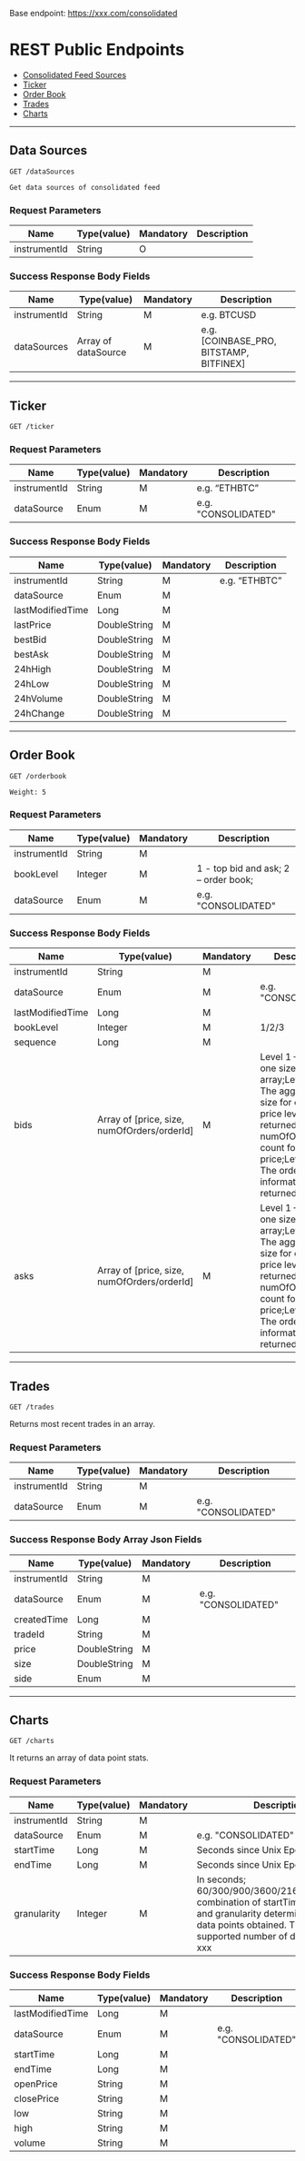 Base endpoint: https://xxx.com/consolidated

# REST Public Endpoints

* [Consolidated Feed Sources](#dataSources)
* [Ticker](#ticker)
* [Order Book](#orderBook)
* [Trades](#trades)
* [Charts](#charts)

<a name="dataSources" id="dataSources"> </a>

---
## Data Sources

    GET /dataSources

    Get data sources of consolidated feed

### Request Parameters

Name                  | Type(value)      | Mandatory   | Description
----------------------| -----------------|-------------|-----------------------------
instrumentId          | String           | O           |

### Success Response Body Fields

Name               | Type(value)      | Mandatory   | Description
-------------------| -----------------|-------------|--------------------------------
instrumentId       | String           | M           | e.g. BTCUSD
dataSources        | Array of dataSource  | M           | e.g. [COINBASE_PRO, BITSTAMP, BITFINEX]

---
## Ticker

    GET /ticker

### Request Parameters

Name               | Type(value)      | Mandatory   | Description
-------------------| -----------------|-------------|-----------------------
instrumentId       | String           | M           | e.g. “ETHBTC”
dataSource         | Enum             | M         | e.g. "CONSOLIDATED"

### Success Response Body Fields

Name             | Type(value)      | Mandatory   | Description
-----------------| -----------------|-------------|-----------------------
instrumentId     | String           | M           | e.g. “ETHBTC”
dataSource       | Enum           | M           |
lastModifiedTime | Long             | M           | 
lastPrice        | DoubleString     | M           | 
bestBid          | DoubleString     | M           | 
bestAsk          | DoubleString     | M           | 
24hHigh          | DoubleString     | M           | 
24hLow           | DoubleString     | M           | 
24hVolume        | DoubleString     | M           | 
24hChange        | DoubleString     | M           | 

---
<a name="orderBook" id="orderBook"> </a>

## Order Book

    GET /orderbook
    
    Weight: 5

### Request Parameters

Name            | Type(value)      | Mandatory   | Description
----------------| -----------------|-------------|-----------------------
instrumentId    | String           | M           | 
bookLevel       | Integer          | M           | 1 - top bid and ask; 2 – order book;
dataSource         | Enum             | M         | e.g. "CONSOLIDATED"

### Success Response Body Fields

Name               | Type(value)                                   | Mandatory   | Description
-------------------| ----------------------------------------------|-------------|-----------------------
instrumentId       | String                                        | M           |
dataSource         | Enum             | M         | e.g. "CONSOLIDATED"
lastModifiedTime   | Long                                          | M           |
bookLevel       | Integer                                       | M           | 1/2/3
sequence        | Long                                          | M           | 
bids            | Array of [price, size, numOfOrders/orderId]   | M           | Level 1 – This is one sized array;Level 2 – The aggregated size for each price level is returned with numOfOrders count for the price;Level 3 – The order level information is returned
asks            | Array of [price, size, numOfOrders/orderId]   | M           | Level 1 – This is one sized array;Level 2 – The aggregated size for each price level is returned with numOfOrders count for the price;Level 3 – The order level information is returned

---
<a name="trades" id="trades"> </a>

## Trades

    GET /trades
    
Returns most recent trades in an array.

### Request Parameters

Name            | Type(value)      | Mandatory   | Description
----------------| -----------------|-------------|-----------------------
instrumentId    | String           | M           |
dataSource         | Enum             | M         | e.g. "CONSOLIDATED"

### Success Response Body Array Json Fields

Name            | Type(value)      | Mandatory   | Description
----------------| -----------------|-------------|-----------------------
instrumentId    | String           | M           |
dataSource         | Enum             | M         | e.g. "CONSOLIDATED"
createdTime     | Long             | M           |
tradeId   | String           | M           | 
price     | DoubleString     | M           | 
size      | DoubleString     | M           | 
side      | Enum             | M           |


<a name="charts" id="charts"> </a>

---
## Charts

    GET /charts

It returns an array of data point stats.

### Request Parameters

Name          | Type(value)     | Mandatory   | Description
--------------| ----------------|-------------|-----------------------
instrumentId  | String          | M           |
dataSource         | Enum             | M         | e.g. "CONSOLIDATED"
startTime        | Long            | M         | Seconds since Unix Epoch
endTime       | Long            | M           | Seconds since Unix Epoch
granularity   | Integer         | M           | In seconds; 60/300/900/3600/21600/86400;The combination of startTime, endTime and granularity determines how many data points obtained. The maximum supported number of data points is xxx

### Success Response Body Fields

Name             | Type(value)     | Mandatory   | Description
-----------------| ----------------|-------------|-----------------------
lastModifiedTime | Long            | M           |
dataSource         | Enum             | M         | e.g. "CONSOLIDATED"
startTime        | Long            | M           |
endTime          | Long            | M           | 
openPrice        | String          | M           | 
closePrice       | String          | M           | 
low              | String          | M           | 
high             | String          | M           | 
volume           | String          | M           | 

